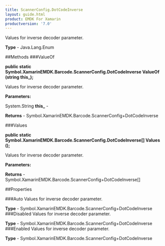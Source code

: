 ```yaml
---
title: ScannerConfig.DotCodeInverse
layout: guide.html
product: EMDK For Xamarin 
productversion: '7.0' 
---
```

Values for inverse decoder parameter.

**Type** - Java.Lang.Enum

##Methods
###ValueOf

**public static Symbol.XamarinEMDK.Barcode.ScannerConfig.DotCodeInverse ValueOf (string this_);**

Values for inverse decoder parameter.

**Parameters:**

System.String **this_**  - 
        

**Returns** - Symbol.XamarinEMDK.Barcode.ScannerConfig+DotCodeInverse

###Values

**public static Symbol.XamarinEMDK.Barcode.ScannerConfig.DotCodeInverse[] Values ();**

Values for inverse decoder parameter.

**Parameters:**

**Returns** - Symbol.XamarinEMDK.Barcode.ScannerConfig+DotCodeInverse[]

##Properties

###Auto
Values for inverse decoder parameter.

**Type** - Symbol.XamarinEMDK.Barcode.ScannerConfig+DotCodeInverse
###Disabled
Values for inverse decoder parameter.

**Type** - Symbol.XamarinEMDK.Barcode.ScannerConfig+DotCodeInverse
###Enabled
Values for inverse decoder parameter.

**Type** - Symbol.XamarinEMDK.Barcode.ScannerConfig+DotCodeInverse

